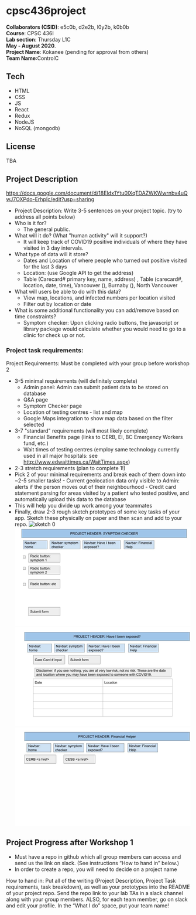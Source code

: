 # cpsc436project
**Collaborators (CSID)**: e5c0b, d2e2b, l0y2b, k0b0b &nbsp; <br/>
**Course**: CPSC 436I &nbsp; <br/>
**Lab section**: Thursday L1C &nbsp; <br/>
**May - August 2020**. &nbsp; <br/>
**Project Name**: Kokanee (pending for approval from others) <br/>
**Team Name**:ControlC<br/>

## Tech
- HTML
- CSS
- JS
- React
- Redux
- NodeJS
- NoSQL (mongodb)

## License
TBA

## Project Description
https://docs.google.com/document/d/18EIdx1Ytu0IXqTDAZWKWwrnbv4uQwJ7OXPdo-ErhpIc/edit?usp=sharing <br/>
*	 Project Description: Write 3-5 sentences on your project topic. (try to address all points below)
*	Who is it for?
    - The general public.
*	What will it do? (What "human activity" will it support?)
    - It will keep track of COVID19 positive individuals of where they have visited in 3  day intervals. 
*	What type of data will it store?
    - Dates and Location of where people who turned out positive visited for the last 3 days
    - Location: (use Google API to get the address)
    - Table (Carecard# primary key, name, address) , Table (carecard#, location, date, time), Vancouver (), Burnaby (), North Vancouver
*	What will users be able to do with this data?
    - View map, locations, and infected numbers per location visited
    - Filter out by location or date
*	What is some additional functionality you can add/remove based on time constraints?
    - Symptom checker: Upon clicking radio buttons, the javascript or library package would calculate whether you would need to go to a clinic for check up or not. 

###	 Project task requirements:
Project Requirements:
Must be completed with your group before workshop 2

*	3-5 minimal requirements (will definitely complete)
    - Admin panel: Admin can submit patient data to be stored on database
    - Q&A page
    - Symptom Checker page
    - Location of testing centres - list and map
    - Google Maps integration to show map data based on the filter selected
*	3-7 "standard" requirements (will most likely complete)
    - Financial Benefits page (links to CERB, EI, BC Emergency Workers fund, etc.)
    - Wait times of testing centres (employ same technology currently used in all major hospitals: see http://www.edwaittimes.ca/WaitTimes.aspx)
*	2-3 stretch requirements (plan to complete 1!)
*	 Pick 2 of your minimal requirements and break each of them down into ~2-5 smaller tasks!
    - Current geolocation data only visible to Admin: alerts if the person moves out of their neighbourhood
    - Credit card statement parsing for areas visited by a patient who tested positive, and automatically upload this data to the database
*	 This will help you divide up work among your teammates
*	 Finally, draw 2-3 rough sketch prototypes of some key tasks of your app. Sketch these physically on paper and then scan and add to your repo.
![sketch 0](https://github.com/kenhyj/cpsc436project/blob/e5c0b/draws.jpg?raw=true)
![sketch1](protosketch/draws(1).jpg)<br/>
![sketch2](protosketch/draws(2).jpg)<br/>
![sketch3](protosketch/draws(3).jpg)<br/>

    


## Project Progress after Workshop 1

*	 Must have a repo in github which all group members can access and send us the link on slack. (See instructions “How to hand in” below.)
*	In order to create a repo, you will need to decide on a project name

How to hand in:
Put all of the writing (Project Description, Project Task requirements, task breakdown), as well as your prototypes into the README of your project repo. Send the repo link to your lab TAs in a slack channel along with your group members. ALSO, for each team member, go on slack and edit your profile. In the “What I do” space, put your team name!

